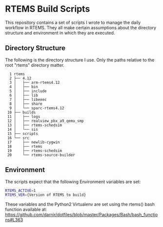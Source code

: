 
# RTEMS Build Scripts

This repository contains a set of scripts I wrote to manage the daily workflow
in RTEMS. They all make certain assumptions about the directory structure and
environment in which they are executed.

## Directory Structure

The following is the directory structure I use. Only the paths relative to the
root "rtems" directory matter.

      1 rtems
      2 ├── 4.12
      3 │   ├── arm-rtems4.12
      4 │   ├── bin
      5 │   ├── include
      6 │   ├── lib
      7 │   ├── libexec
      8 │   ├── share
      9 │   └── sparc-rtems4.12
     10 ├── builds
     11 │   ├── logs
     12 │   ├── realview_pbx_a9_qemu_smp
     13 │   ├── rtems-schedsim
     14 │   └── sis
     15 ├── scripts
     16 └── src
     17     ├── newlib-cygwin
     18     ├── rtems
     19     ├── rtems-schedsim
     20     └── rtems-source-builder

## Environment

The scripts expect that the following Environment variables are set:

```sh
RTEMS_ACTIVE=1
RTEMS_VER={Version of RTEMS to build}
```

These variables and the Python2 Virtualenv are set using the rtems() bash
function available at: https://github.com/darnir/dotfiles/blob/master/Packages/Bash/bash_functions#L363

